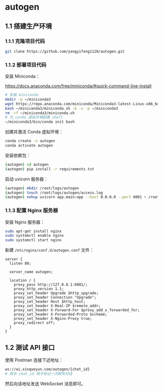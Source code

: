# autogen

## 1.1 搭建生产环境

### 1.1.1 克隆项目代码

```bash
git clone https://github.com/yangyifeng1128/autogen.git
```

### 1.1.2 部署项目代码

安装 Miniconda：

https://docs.anaconda.com/free/miniconda/#quick-command-line-install

```bash
# 安装 miniconda
mkdir -p ~/miniconda3
wget https://repo.anaconda.com/miniconda/Miniconda3-latest-Linux-x86_64.sh -O ~/miniconda3/miniconda.sh
bash ~/miniconda3/miniconda.sh -b -u -p ~/miniconda3
rm -rf ~/miniconda3/miniconda.sh
# 为 conda 虚拟环境配置 shell
~/miniconda3/bin/conda init bash
```

创建并激活 Conda 虚拟环境：

```bash
conda create -n autogen
conda activate autogen
```

安装依赖包：

```bash
(autogen) cd autogen
(autogen) pip install -r requirements.txt
```

启动 uvicorn 服务器：

```bash
(autogen) mkdir /root/logs/autogen
(autogen) touch /root/logs/autogen/access.log
(autogen) nohup uvicorn app.main:app --host 0.0.0.0 --port 6001 > /root/logs/autogen/access.log 2>&1 &
```

### 1.1.3 配置 Nginx 服务器

安装 Nginx 服务器：

```bash
sudo apt-get install nginx
sudo systemctl enable nginx
sudo systemctl start nginx
```

新建 `/etc/nginx/conf.d/autogen.conf` 文件：

```nginx
server {
  listen 80;

  server_name autogen;

  location / {
    proxy_pass http://127.0.0.1:6001/;
    proxy_http_version 1.1;
    proxy_set_header Upgrade $http_upgrade;
    proxy_set_header Connection "Upgrade";
    proxy_set_header Host $http_host;
    proxy_set_header X-Real-IP $remote_addr;
    proxy_set_header X-Forward-For $proxy_add_x_forwarded_for;
    proxy_set_header X-Forwarded-Proto $scheme;
    proxy_set_header X-Nginx-Proxy true;
    proxy_redirect off;
  }
}
```

## 1.2 测试 API 接口

使用 Postman 连接下述地址：

```bash
ws://ai.xinqueyun.com/autogen/{chat_id}
# 其中 chat_id 用于标记一次聊天对话
```

然后向该地址发送 WebSocket 消息即可。
